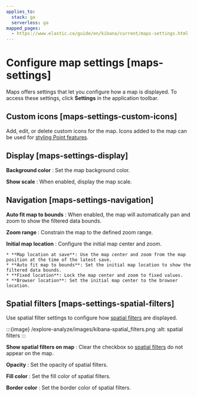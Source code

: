 ```yaml
---
applies_to:
  stack: ga
  serverless: ga
mapped_pages:
  - https://www.elastic.co/guide/en/kibana/current/maps-settings.html
---
```


# Configure map settings [maps-settings]

Maps offers settings that let you configure how a map is displayed. To access these settings, click **Settings** in the application toolbar.


## Custom icons [maps-settings-custom-icons]

Add, edit, or delete custom icons for the map. Icons added to the map can be used for [styling Point features](maps-vector-style-properties.md#point-style-properties).


## Display [maps-settings-display]

**Background color**
:   Set the map background color.

**Show scale**
:   When enabled, display the map scale.


## Navigation [maps-settings-navigation]

**Auto fit map to bounds**
:   When enabled, the map will automatically pan and zoom to show the filtered data bounds.

**Zoom range**
:   Constrain the map to the defined zoom range.

**Initial map location**
:   Configure the initial map center and zoom.

    * **Map location at save**: Use the map center and zoom from the map position at the time of the latest save.
    * **Auto fit map to bounds**: Set the initial map location to show the filtered data bounds.
    * **Fixed location**: Lock the map center and zoom to fixed values.
    * **Browser location**: Set the initial map center to the browser location.



## Spatial filters [maps-settings-spatial-filters]

Use spatial filter settings to configure how [spatial filters](maps-create-filter-from-map.md#maps-spatial-filters) are displayed.

:::{image} /explore-analyze/images/kibana-spatial_filters.png
:alt: spatial filters
:::

**Show spatial filters on map**
:   Clear the checkbox so [spatial filters](maps-create-filter-from-map.md#maps-spatial-filters) do not appear on the map.

**Opacity**
:   Set the opacity of spatial filters.

**Fill color**
:   Set the fill color of spatial filters.

**Border color**
:   Set the border color of spatial filters.

